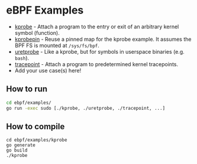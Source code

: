# eBPF Examples

- [kprobe](kprobe/) - Attach a program to the entry or exit of an arbitrary kernel symbol (function).
- [kprobepin](kprobepin/) - Reuse a pinned map for the kprobe example. It assumes the BPF FS is mounted at `/sys/fs/bpf`.
- [uretprobe](uretprobe/) - Like a kprobe, but for symbols in userspace binaries (e.g. `bash`).
- [tracepoint](tracepoint/) - Attach a program to predetermined kernel tracepoints.
- Add your use case(s) here!

## How to run

```bash
cd ebpf/examples/
go run -exec sudo [./kprobe, ./uretprobe, ./tracepoint, ...]
```

## How to compile

```
cd ebpf/examples/kprobe
go generate
go build
./kprobe
```
